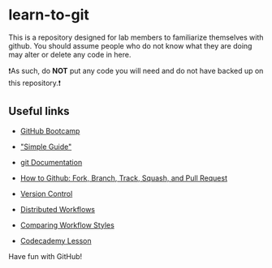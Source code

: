 # learn-to-git
This is a repository designed for lab members to familiarize themselves with github. You should assume people who do not know what they are doing may alter or delete any code in here. 

:exclamation:As such, do **NOT** put any code you will need and do not have backed up on this repository.:exclamation:

## Useful links

- [GitHub Bootcamp](https://help.github.com/categories/bootcamp/)

- ["Simple Guide"](http://rogerdudler.github.io/git-guide/)

- [git Documentation](https://git-scm.com/doc)

- [How to Github: Fork, Branch, Track, Squash, and Pull Request](https://gun.io/blog/how-to-github-fork-branch-pull-request/)

- [Version Control](https://git-scm.com/book/en/v2/Getting-Started-About-Version-Control)

- [Distributed Workflows](https://git-scm.com/book/en/v2/Distributed-Git-Distributed-Workflows)

- [Comparing Workflow Styles](https://www.atlassian.com/git/tutorials/comparing-workflows)

- [Codecademy Lesson](https://www.codecademy.com/learn/learn-git)

Have fun with GitHub!
